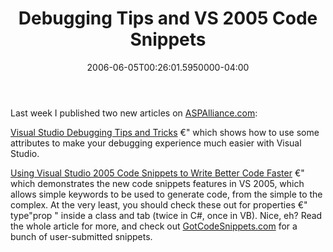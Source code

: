 ﻿---
title: Debugging Tips and VS 2005 Code Snippets
date: "2006-06-05T00:26:01.5950000-04:00"
description: "[Visual Studio Debugging Tips and Tricks](http://aspalliance.com/796) €\" which shows how to use some attributes to make your debugging experience much easier with Visual Studio."
featuredImage: /img/default-post-image.jpg
---

Last week I published two new articles on [ASPAlliance.com](http://aspalliance.com/):

[Visual Studio Debugging Tips and Tricks](http://aspalliance.com/796) €" which shows how to use some attributes to make your debugging experience much easier with Visual Studio.

[Using Visual Studio 2005 Code Snippets to Write Better Code Faster](http://aspalliance.com/863) €" which demonstrates the new code snippets features in VS 2005, which allows simple keywords to be used to generate code, from the simple to the complex. At the very least, you should check these out for properties €" type"prop " inside a class and tab (twice in C#, once in VB). Nice, eh? Read the whole article for more, and check out [GotCodeSnippets.com](http://gotcodesnippets.com/) for a bunch of user-submitted snippets.

